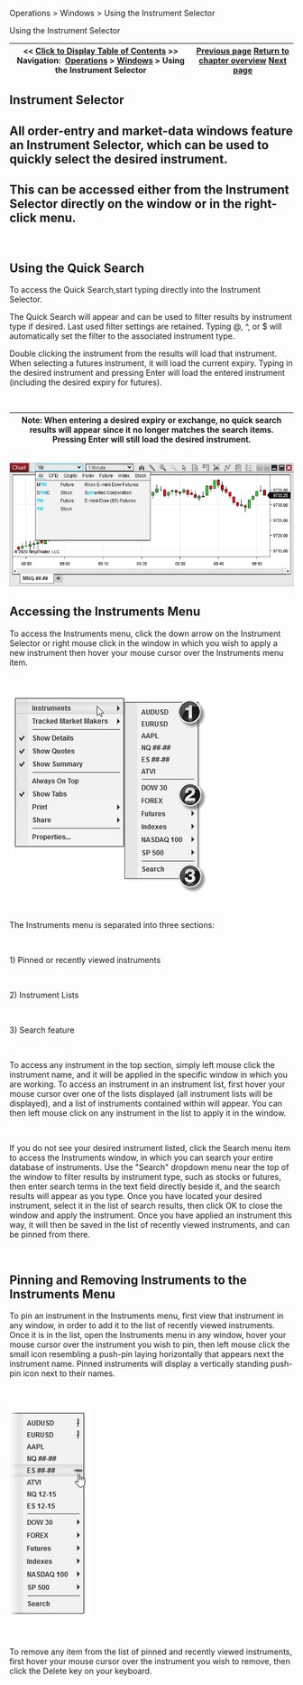 ﻿


Operations \> Windows \> Using the Instrument Selector






















Using the Instrument Selector







| \<\< [Click to Display Table of Contents](usingtheinstrumentselector.md) \>\> **Navigation:**     [Operations](operations-1.md) \> [Windows](window_tabs-1.md) \> Using the Instrument Selector | [Previous page](linking_windows-1.md) [Return to chapter overview](window_tabs-1.md) [Next page](instrument_overlay_selector-1.md) |
| --- | --- |











## Instrument Selector


## All order\-entry and market\-data windows feature an Instrument Selector, which can be used to quickly select the desired instrument.


## This can be accessed either from the Instrument Selector directly on the window or in the right\-click menu.


 


## Using the Quick Search


To access the Quick Search,start typing directly into the Instrument Selector.


The Quick Search will appear and can be used to filter results by instrument type if desired. Last used filter settings are retained. Typing @, ^, or $ will automatically set the filter to the associated instrument type.


Double clicking the instrument from the results will load that instrument. When selecting a futures instrument, it will load the current expiry. Typing in the desired instrument and pressing Enter will load the entered instrument (including the desired expiry for futures).


 




| Note: When entering a desired expiry or exchange, no quick search results will appear since it no longer matches the search items. Pressing Enter will still load the desired instrument. |
| --- |



## 


![Quick_Search](quick_search.png)


## 


## Accessing the Instruments Menu


To access the Instruments menu, click the down arrow on the Instrument Selector or right mouse click in the window in which you wish to apply a new instrument then hover your mouse cursor over the Instruments menu item. 


 


![InstrumentSelector_1](instrumentselector_1.png)


 


The Instruments menu is separated into three sections:


 


1\) Pinned or recently viewed instruments


 


2\) Instrument Lists


 


3\) Search feature


 


To access any instrument in the top section, simply left mouse click the instrument name, and it will be applied in the specific window in which you are working. To access an instrument in an instrument list, first hover your mouse cursor over one of the lists displayed (all instrument lists will be displayed), and a list of instruments contained within will appear. You can then left mouse click on any instrument in the list to apply it in the window. 


 


If you do not see your desired instrument listed, click the Search menu item to access the Instruments window, in which you can search your entire database of instruments. Use the "Search" dropdown menu near the top of the window to filter results by instrument type, such as stocks or futures, then enter search terms in the text field directly beside it, and the search results will appear as you type. Once you have located your desired instrument, select it in the list of search results, then click OK to close the window and apply the instrument. Once you have applied an instrument this way, it will then be saved in the list of recently viewed instruments, and can be pinned from there.


 


## Pinning and Removing Instruments to the Instruments Menu


To pin an instrument in the Instruments menu, first view that instrument in any window, in order to add it to the list of recently viewed instruments. Once it is in the list, open the Instruments menu in any window, hover your mouse cursor over the instrument you wish to pin, then left mouse click the small icon resembling a push\-pin laying horizontally that appears next the instrument name. Pinned instruments will display a vertically standing push\-pin icon next to their names.


 


![InstrumentSelector_2](instrumentselector_2.png)


 


To remove any item from the list of pinned and recently viewed instruments, first hover your mouse cursor over the instrument you wish to remove, then click the Delete key on your keyboard.








